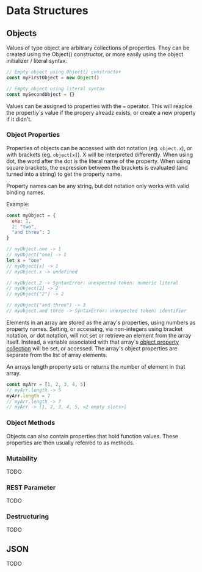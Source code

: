 # Data Structures

## Objects

Values of type object are arbitrary collections of properties. They can be created using the Object() constructor, or more easily using the object initializer / literal syntax.

```Javascript
// Empty object using Object() constructor
const myFirstObject = new Object()

// Empty object using literal syntax
const mySecondObject = {}
```

Values can be assigned to properties with the `=` operator. This will reaplce the propertiy`s value if the propery alreadz exists, or create a new property if it didn't.

### Object Properties

Properties of objects can be accessed with dot notation (eg. `object.x`), or with brackets (eg. `object[x]`). X will be interpreted differently. When using dot, the word after the dot is the literal name of the property. When using square brackets, the expression between the brackets is evaluated (and turned into a string) to get the property name.

Property names can be any string, but dot notation only works with valid binding names.

Example:

```Javascript
const myObject = {
  one: 1,
  2: "two",
  "and three": 3
}

// myObject.one -> 1
// myObject["one] -> 1
let x = "one"
// myObject[x] -> 1
// myObject.x -> undefined

// myObject.2 -> SyntaxError: unexpected token: numeric literal
// myObject[2] -> 2
// myObject["2"] -> 2

// myObject["and three"] -> 3
// myobject.and three -> SyntaxError: unexpected token: identifier
```

Elements in an array are stored as the array's properties, using numbers as property names. Setting, or accessing, via non-integers using bracket notation, or dot notation, will not set or retrieve an element from the array itself. Instead, a variable associated with that array`s [object property collection](https://developer.mozilla.org/en-US/docs/Web/JavaScript/Data_structures#Properties) will be set, or accessed. The array's object properties are separate from the list of array elements.

An arrays length property sets or returns the number of element in that array.

```Javascript
const myArr = [1, 2, 3, 4, 5]
// myArr.length -> 5
myArr.length = 7
// myArr.length -> 7
// myArr -> [1, 2, 3, 4, 5, <2 empty slots>]
```

### Object Methods

Objects can also contain properties that hold function values. These properties are then usually referred to as methods.

### Mutability

TODO

### REST Parameter

TODO

### Destructuring

TODO

## JSON

TODO
